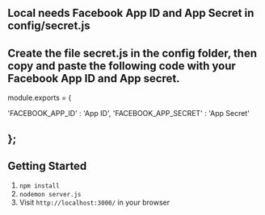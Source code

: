 ## Local needs Facebook App ID and App Secret in config/secret.js

Create the file secret.js in the config folder, then copy and paste the following code with your Facebook App ID and App secret.
--------------------------------
module.exports = {

'FACEBOOK_APP_ID' : 'App ID',
'FACEBOOK_APP_SECRET' : 'App Secret'

};
-------------------------------
## Getting Started

1. `npm install`
2. `nodemon server.js`
3. Visit `http://localhost:3000/` in your browser
